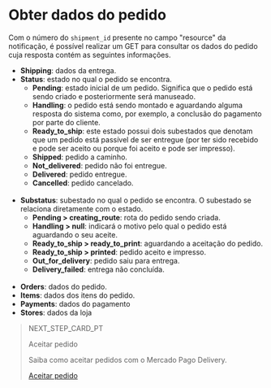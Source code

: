 # Obter dados do pedido

Com o número do `shipment_id` presente no campo "resource" da notificação, é possível realizar um GET para consultar os dados do pedido cuja resposta contém as seguintes informações.

* **Shipping**: dados da entrega.
* **Status**: estado no qual o pedido se encontra.
  * **Pending**: estado inicial de um pedido. Significa que o pedido está sendo criado e posteriormente será manuseado.
  * **Handling**: o pedido está sendo montado e aguardando alguma resposta do sistema como, por exemplo, a conclusão do pagamento por parte do cliente.
  * **Ready_to_ship**: este estado possui dois subestados que denotam que um pedido está passível de ser entregue (por ter sido recebido e pode ser aceito ou porque foi aceito e pode ser impresso).
  * **Shipped**: pedido a caminho.
  * **Not_delivered**: pedido não foi entregue.
  * **Delivered**: pedido entregue.
  * **Cancelled**: pedido cancelado.
  <br/>
* **Substatus**: subestado no qual o pedido se encontra. O subestado se relaciona diretamente com o estado. 
  * **Pending > creating_route**: rota do pedido sendo criada.
  * **Handling > null**: indicará o motivo pelo qual o pedido está aguardando o seu aceite.
  * **Ready_to_ship > ready_to_print**: aguardando a aceitação do pedido.
  * **Ready_to_ship > printed**: pedido aceito e impresso.
  * **Out_for_delivery**: pedido saiu para entrega. 
  * **Delivery_failed**: entrega não concluída.
  <br/>
* **Orders**: dados do pedido.
* **Items**: dados dos itens do pedido.
* **Payments**: dados do pagamento
* **Stores**: dados da loja

> NEXT_STEP_CARD_PT
>
> Aceitar pedido
>
> Saiba como aceitar pedidos com o Mercado Pago Delivery.
>
> [Aceitar pedido](https://www.mercadopago[FAKER][URL][DOMAIN]/developers/pt/guides/mp-delivery/accept-order)